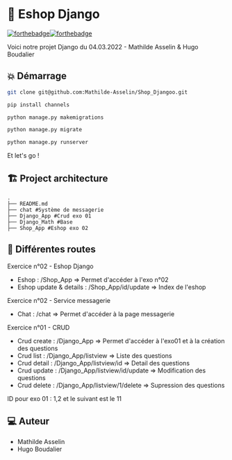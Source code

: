 # :rocket: Eshop Django 

[![forthebadge](https://forthebadge.com/images/badges/built-by-developers.svg)](https://forthebadge.com)[![forthebadge](http://forthebadge.com/images/badges/powered-by-electricity.svg)](http://forthebadge.com)

Voici notre projet Django du 04.03.2022 - Mathilde Asselin & Hugo Boudalier

## :boom: Démarrage

```bash
git clone git@github.com:Mathilde-Asselin/Shop_Djangoo.git
```
```bash
pip install channels
```
```bash
python manage.py makemigrations
```
```bash
python manage.py migrate
```
```bash
python manage.py runserver
```
Et let's go !

## 🏗 Project architecture
```shell
.
├── README.md
├── chat #Système de messagerie  
├── Django_App #Crud exo 01 
├── Django_Math #Base
├── Shop_App #Eshop exo 02
```

## 🔔 Différentes routes

Exercice n°02 - Eshop Django
- Eshop : /Shop_App => Permet d'accéder à l'exo n°02
- Eshop update & details : /Shop_App/id/update => Index de l'eshop

Exercice n°02 - Service messagerie
- Chat : /chat => Permet d'accéder à la page messagerie  

Exercice n°01 - CRUD 
- Crud create : /Django_App => Permet d'accéder à l'exo01 et à la création des questions
- Crud list : /Django_App/listview => Liste des questions
- Crud detail : /Django_App/listview/id => Detail des questions
- Crud update : /Django_App/listview/id/update => Modification des questions
- Crud delete : /Django_App/listview/1/delete => Supression des questions 
 
 ID pour exo 01 : 1,2 et le suivant est le 11

## 💻 Auteur

* Mathilde Asselin
* Hugo Boudalier